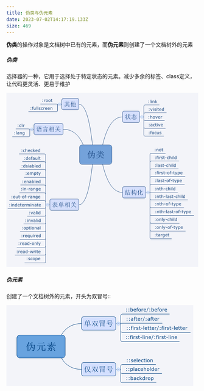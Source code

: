 ```yaml
---
title: 伪类与伪元素
date: 2023-07-02T14:17:19.133Z
size: 469
---
```

**伪类**的操作对象是文档树中已有的元素，而**伪元素**则创建了一个文档树外的元素

##### 伪类

选择器的一种，它用于选择处于特定状态的元素。减少多余的标签、class定义，让代码更灵活、更易于维护

![Pseudo-classes](../../public/pseudo/Pseudo-classes.png)

##### 伪元素

创建了一个文档树外的元素，开头为双冒号::

![Pseudo-elements](../../public/pseudo/Pseudo-elements.png)

